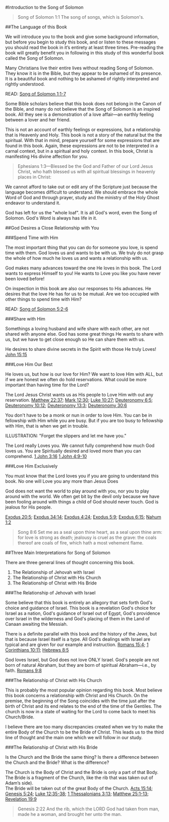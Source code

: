 #Introduction to the Song of Solomon

> Song of Solomon 1:1 The song of songs, which is Solomon's.

##The Language of this Book

We will introduce you to the book and give some background information, but before you begin to study this book, and or listen to these messages you should read the book in it’s entirety at least three times. Pre-reading the book will greatly benefit you in following in this study of this wonderful book called the Song of Solomon.

Many Christians live their entire lives without reading Song of Solomon. They know it is in the Bible, but they appear to be ashamed of its presence. It is a beautiful book and nothing to be ashamed of rightly interpreted and rightly understood.

READ: <a href="/bible/search?q=Song%20of%20Solomon%201:1-7" target="_BLANK">Song of Solomon 1:1-7</a>

Some Bible scholars believe that this book does not belong in the Canon of the Bible, and many do not believe that the Song of Solomon is an inspired book. All they see is a demonstration of a love affair&mdash;an earthly feeling between a lover and her friend.

This is not an account of earthly feelings or expressions, but a relationship that is Heavenly and Holy. This book is not a story of the natural but the the spiritual. With that in mind, prepare yourself for some expressions that are found in this book. Again, these expressions are not to be interpreted in a carnal context, but in a spiritual and holy context. In this book, Christ is manifesting His divine affection for you.

> Ephesians 1:3&mdash;Blessed be the God and Father of our Lord Jesus Christ, who hath blessed us with all spiritual blessings in heavenly places in Christ: 

We cannot afford to take out or edit any of the Scripture just because the language becomes difficult to understand. We should embrace the whole Word of God and through prayer, study and the ministry of the Holy Ghost endeavor to understand it.

God has left for us the "whole loaf". It is all God's word, even the Song of Solomon. God's Word is always has life in it.

##God Desires a Close Relationship with You

###Spend Time with Him

The most important thing that you can do for someone you love, is spend time with them. God loves us and wants to be with us. We truly do not grasp the whole of how much he loves us and wants a relationship with us. 

God makes many advances toward the one He loves in this book. The Lord wants to express Himself to you! He wants to Love you like you have never been loved before! 

On inspection in this book are also our responses to His advances. He desires that the love He has for us to be mutual. Are we too occupied with other things to spend time with Him?

READ: <a href="/bible/search?q=Song of Solomon 5:2-6" target="_BLANK">Song of Solomon 5:2-6</a>

###Share with Him

Somethings a loving husband and wife share with each other, are not shared with anyone else. God has some great things He wants to share with us, but we have to get close enough so He can share them with us.

He desires to share divine secrets in the Spirit with those He truly Loves! <a href="/bible/search?q=John 15:15" target="_BLANK">John 15:15</a>
                          
###Love Him Our Best

He loves us, but how is our love for Him? We want to love Him with ALL, but if we are honest we often do hold reservations. What could be more important than having time for the Lord?

The Lord Jesus Christ wants us as His people to Love Him with out any reservation. <a href="/bible/search?q=Matthew 22:37" target="_BLANK">Matthew 22:37</a>; <a href="/bible/search?q=Mark 12:30" target="_BLANK">Mark 12:30</a>; <a href="/bible/search?q=Luke 10:27" target="_BLANK">Luke 10:27</a>; <a href="/bible/search?q=Deuteronomy 6:5" target="_BLANK">Deuteronomy 6:5</a>; <a href="/bible/search?q=Deuteronomy 10:12" target="_BLANK">Deuteronomy 10:12</a>; <a href="/bible/search?q=Deuteronomy 13:3" target="_BLANK">Deuteronomy 13:3</a>; <a href="/bible/search?q=Deuteronomy 30:6" target="_BLANK">Deuteronomy 30:6</a>

You don't have to be a monk or nun in order to love Him. You can be in fellowship with Him while you are busy. But if you are too busy to fellowship with Him, that is when we get in trouble. 

ILLUSTRATION: "Forget the slippers and let me have you."

The Lord really Loves you. We cannot fully comprehend how much God loves us. You are Spiritually desired and loved more than you can comprehend. <a href="/bible/search?q=1 John 3:16" target="_BLANK">1 John 3:16</a> <a href="/bible/search?q=1 John 4:9-10" target="_BLANK">1 John 4:9-10</a>

###Love Him Exclusively

You must know that the Lord loves you if you are going to understand this book. No one will Love you any more than Jesus Does

God does not want the world to play around with you, nor you to play around with the world. We often get bit by the devil only because we have been fooling around with things a child of God should never touch. God is jealous for His people. 

<a href="/bible/search?q=Exodus 20:5" target="_BLANK">Exodus 20:5</a>; <a href="/bible/search?q=Exodus 34:14" target="_BLANK">Exodus 34:14</a>; <a href="/bible/search?q=Exodus 4:24" target="_BLANK">Exodus 4:24</a>; <a href="/bible/search?q=Exodus 5:9" target="_BLANK">Exodus 5:9</a>; <a href="/bible/search?q=Exodus 6:15" target="_BLANK">Exodus 6:15</a>; <a href="/bible/search?q=Nahum 1:2" target="_BLANK">Nahum 1:2</a>

> Song 8:6 Set me as a seal upon thine heart, as a seal upon thine arm: for love is strong as death; jealousy is cruel as the grave: the coals thereof are coals of fire, which hath a most vehement flame.

##Three Main Interpretations for Song of Solomon

There are three general lines of thought concerning this book.

1. The Relationship of Jehovah with Israel
2. The Relationship of Christ with His Church
3. The Relationship of Christ with His Bride

###The Relationship of Jehovah with Israel

Some believe that this book is entirely an allegory that sets forth God's choice and guidance of Israel. This book is a revelation God's choice for Israel as a nation, God's guidance of Israel out of Egypt, God's providence over Israel in the wilderness and God's placing of them in the Land of Canaan awaiting the Messiah.

There is a definite parallel with this book and the history of the Jews, but that is because Israel itself is a type. All God's dealings with Israel are typical and are given for our example and instruction. <a href="/bible/search?q=Romans 15:4" target="_BLANK">Romans 15:4</a>; <a href="/bible/search?q=1 Corinthians 10:11" target="_BLANK">1 Corinthians 10:11</a>; <a href="/bible/search?q=Hebrews 8:5" target="_BLANK">Hebrews 8:5</a>

God loves Israel, but God does not love ONLY Israel. God's people are not born of natural Abraham, but they are born of spiritual Abraham&mdash;i.e., by faith. <a href="/bible/search?q=Romans 9:8" target="_BLANK">Romans 9:8</a>

###The Relationship of Christ with His Church

This is probably the most popular opinion regarding this book. Most believe this book concerns a relationship with Christ and His Church. On the premise, the beginning of the Song coincides with the time just after the birth of Christ and its end relates to the end of the time of the Gentiles. The church is now in a state of waiting for the Lord to come back to meet his Church/Bride.

I believe there are too many discrepancies created when we try to make the entire Body of the Church to be the Bride of Christ. This leads us to the third line of thought and the main one which we will follow in our study.

###The Relationship of Christ with His Bride

Is the Church and the Bride the same thing? Is there a difference between the Church and the Bride? What is the difference?

The Church is the Body of Christ and the Bride is only a part of that Body. The Bride is a fragment of the Church, like the rib that was taken out of Adam’s side).  
The Bride will be taken out of the great Body of the Church. <a href="/bible/search?q=Acts 15:14" target="_BLANK">Acts 15:14</a>; <a href="/bible/search?q=Genesis 5:24" target="_BLANK">Genesis 5:24</a>; <a href="/bible/search?q=Luke 12:35-38" target="_BLANK">Luke 12:35-38</a>; <a href="/bible/search?q=1 Thessalonians 3:13" target="_BLANK">1 Thessalonians 3:13</a>; <a href="/bible/search?q=Matthew 25:1-13" target="_BLANK">Matthew 25:1-13</a>; <a href="/bible/search?q=Revelation 19:9" target="_BLANK">Revelation 19:9</a>

> Genesis 2:22  And the rib, which the LORD God had taken from man, made he a woman, and brought her unto the man.